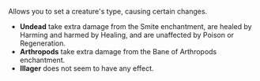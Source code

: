 Allows you to set a creature's type, causing certain changes. 
* **Undead** take extra damage from the Smite enchantment, are healed by Harming and harmed by Healing, 
and are unaffected by Poison or Regeneration. 
* **Arthropods** take extra damage from the Bane of Arthropods enchantment. 
* **Illager** does not seem to have any effect.